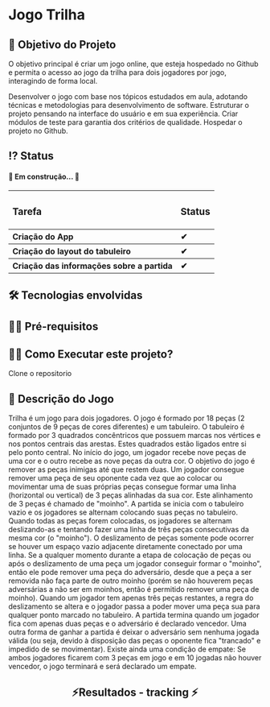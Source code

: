 # Jogo Trilha


 <!-- Explicação do projeto -->
 <h2 align="left"> 🧾 Objetivo do Projeto</h2>
<p align="left">O objetivo principal é criar um jogo online, que esteja hospedado no Github e permita o acesso ao jogo da trilha para dois jogadores por jogo, interagindo de forma local.
</p>
<p align="left">
Desenvolver o jogo com base nos tópicos estudados em aula, adotando técnicas  e metodologias para desenvolvimento de software.
 Estruturar o projeto pensando na interface do usuário e em sua experiência.
Criar módulos de teste para garantia dos critérios de qualidade.
Hospedar o projeto no Github.
</p>
 

 <!--<h4 align="left"> Bases de Dados usadas</h4>
<p align="left">Fonte dos dados atualizada(recommended for education and development versão full): <a href="https://grouplens.org/datasets/movielens/" target="_blank" align = "center">MovieLens</a> </p>

<p align="left">Dados do kaggle: <a href="https://www.kaggle.com/tmdb/tmdb-movie-metadata" target="_blank" align = "center">Kaggle Movies Database</a> </p>-->

 <!-- Status do projeto -->
 <h2 align="left"> ⁉ Status </h2>
<h4 align="left"> 
	<p align="left">🚧 Em construção... 🚧</p>	
</h4>
<table>
	<tbody align='left'>
		<tr>
			<th><h3> Tarefa </h3></th>
			<th><h3> Status </h3></th>
		</tr>
		<tr>
			<th> Criação do App </th>
			<th>✔</th>
		</tr>
		<tr>
			<th> Criação do layout do tabuleiro </th>
			<th>✔</th>
		</tr>
		<tr>
			<th> Criação das informações sobre a partida </th>
			<th>✔</th>	
		</tr>	
	</tbody>
</table>

<!-- Indice -->
<!--<p align="center">
 <a href="#objetivo">Objetivo</a> •
 <a href="#roadmap">Roadmap</a> • 
 <a href="#tecnologias">Tecnologias</a> • 
 <a href="#contribuicao">Contribuição</a> • 
 <a href="#licenc-a">Licença</a> • 
 <a href="#autor">Autor</a>
</p>-->

<!-- Tecnologias envolvidas -->
<div align="left" class='container'>
	<h2 align="left"> 🛠 Tecnologias envolvidas</h2>
  <!-- 
		<a href="https://www.python.org/" target="_blank" align = "left"> <img src="https://img.shields.io/badge/Python-3776AB?style=for-the-badge&logo=python&logoColor=white" width="120" height="30" alt="Python3" /></a>
		<a href="https://jupyter.org/" target="_blank" align = "left"> <img src="https://img.shields.io/badge/Jupyter-F37626.svg?&style=for-the-badge&logo=Jupyter&logoColor=white" width="120" height="30" alt="Jupyter" /></a>
		<a href="https://www.jetbrains.com/pt-br/pycharm/download/" target="_blank" align = "left"> <img src="https://img.shields.io/badge/pycharm-143?style=for-the-badge&logo=pycharm&logoColor=black&color=black&labelColor=green" width="120" height="30" alt="Pycharm" /></a>
	
</div>
 -->
  
<!-- Requirements -->
<div align="left" class='container'>
	<h2 align="left">👨‍💻 Pré-requisitos </h2>
<!--
	<p align="left">Python3 instalado</p>
  <p align="left">Jupyter instalado</p>
  	<p align="left">OU</p>
  	<p align="left">Conta no Google Colab</p>
 -->
</div>


<!-- How to execute -->
<div align="left" class='container'>
	<h2 align="left">🏃‍♀️ Como Executar este projeto? </h2>
  <p align="left"> Clone o repositorio</p>
  <!--
	<p align="left"> 1. Tenha o Python3 instalado, caso execute localmente</p>
  	<p align="left"> 1. Tenha o Jupyter instalado, caso execute localmente</p>
  	<p align="left"> 1.1 Use um framework de sua preferência, Pycharm, Spider, Jupyter, etc</p>
	<p align="left"> OBS: Neste projeto foi utilizado o Pycharm</p>
  <p align="left">OU</p>
	<p align="left"> 2. Tenha uma conta no Google Colab</p>
	<p align="left"> 2.1 Crie um notebook e copie e cole os códigos nele para executar</p>
	<p align="left">Done ! ✅</p>
-->
</div>
<h2 align="left"> 🧾 Descrição do Jogo</h2>
<p align="left">
  Trilha é um jogo para dois jogadores. O jogo é formado por 18 peças (2 conjuntos de 9 peças de cores diferentes) e um tabuleiro. O tabuleiro é formado por 3 quadrados concêntricos que possuem marcas nos vértices e nos pontos centrais das arestas. Estes quadrados estão ligados entre si pelo ponto central. No início do jogo, um jogador recebe nove peças de uma cor e o outro recebe as nove peças da outra cor. O objetivo do jogo é remover as peças inimigas até que restem duas. Um jogador consegue remover uma peça de seu oponente cada vez que ao colocar ou movimentar uma de suas próprias peças consegue formar uma linha (horizontal ou vertical) de 3 peças alinhadas da sua cor. Este alinhamento de 3 peças é chamado de "moinho".
A partida se inicia com o tabuleiro vazio e os jogadores se alternam colocando suas peças no tabuleiro. Quando todas as peças forem colocadas, os jogadores se alternam deslizando-as e tentando fazer uma linha de três peças consecutivas da mesma cor (o "moinho"). O deslizamento de peças somente pode ocorrer se houver um espaço vazio adjacente diretamente conectado por uma linha. Se a qualquer momento durante a etapa de colocação de peças ou após o deslizamento de uma peça um jogador conseguir formar o "moinho", então ele pode remover uma peça do adversário, desde que a peça a ser removida não faça parte de outro moinho (porém se não houverem peças adversárias a não ser em moinhos, então é permitido remover uma peça de moinho). Quando um jogador tem apenas três peças restantes, a regra do deslizamento se altera e o jogador passa a poder mover uma peça sua para qualquer ponto marcado no tabuleiro.
A partida termina quando um jogador fica com apenas duas peças e o adversário é declarado vencedor. Uma outra forma de ganhar a partida é deixar o adversário sem nenhuma jogada válida (ou seja, devido à disposição das peças o oponente fica "trancado" e impedido de se movimentar). Existe ainda uma condição de empate: Se ambos jogadores ficarem com 3 peças em jogo e em 10 jogadas não houver vencedor, o jogo terminará e será declarado um empate.	

</p>
	
<!-- Resultados -->
<div align="center" class='container'>
	<h2 align="center"> ⚡Resultados - tracking ⚡</h2>
</div>

